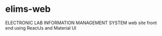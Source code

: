 # elims-web
ELECTRONIC LAB INFORMATION MANAGEMENT SYSTEM web site front end using ReactJs and Material UI
